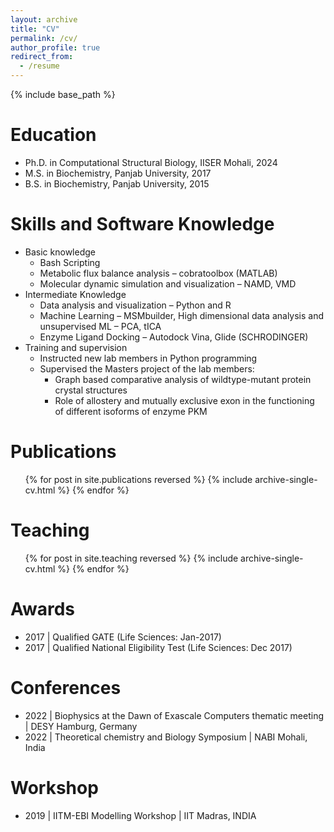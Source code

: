 ```yaml
---
layout: archive
title: "CV"
permalink: /cv/
author_profile: true
redirect_from:
  - /resume
---
```


{% include base_path %}

Education
======
* Ph.D. in Computational Structural Biology, IISER Mohali, 2024
* M.S. in Biochemistry, Panjab University, 2017
* B.S. in Biochemistry, Panjab University, 2015

Skills and Software Knowledge
======
* Basic knowledge
  * Bash Scripting
  * Metabolic flux balance analysis – cobratoolbox (MATLAB)
  * Molecular dynamic simulation and visualization – NAMD, VMD
* Intermediate Knowledge
  * Data analysis and visualization – Python and R
  * Machine Learning – MSMbuilder, High dimensional data analysis and unsupervised ML – PCA, tICA
  * Enzyme Ligand Docking – Autodock Vina, Glide (SCHRODINGER)
* Training and supervision
  * Instructed new lab members in Python programming
  * Supervised the Masters project of the lab members:
    * Graph based comparative analysis of wildtype-mutant protein crystal structures
    * Role of allostery and mutually exclusive exon in the functioning of different isoforms of enzyme PKM

Publications
======
  <ul>{% for post in site.publications reversed %}
    {% include archive-single-cv.html %}
  {% endfor %}</ul>
  
Teaching
======
  <ul>{% for post in site.teaching reversed %}
    {% include archive-single-cv.html %}
  {% endfor %}</ul>

Awards
======
* 2017 | Qualified GATE (Life Sciences: Jan-2017)
* 2017 | Qualified National Eligibility Test (Life Sciences: Dec 2017)

Conferences
======
* 2022 | Biophysics at the Dawn of Exascale Computers thematic meeting | DESY Hamburg, Germany
* 2022 | Theoretical chemistry and Biology Symposium | NABI Mohali, India

Workshop
======
* 2019 | IITM-EBI Modelling Workshop | IIT Madras, INDIA
